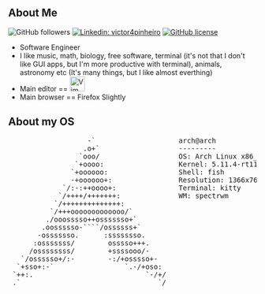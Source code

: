 ## About Me
![GitHub followers](https://img.shields.io/github/followers/victor4pinheiro?style=social)
[![Linkedin: victor4pinheiro](https://img.shields.io/badge/-victor4pinheiro-blue?style=flat-square&logo=Linkedin&logoColor=white&link=https://www.linkedin.com/in/victor-4-pinheiro)](https://www.linkedin.com/in/victor-4-pinheiro)
[![GitHub license](https://img.shields.io/github/license/victor4pinheiro/victor4pinheiro?color=purple)](https://github.com/victor4pinheiro/victor4pinheiro/blob/main/LICENSE)

* Software Engineer
* I like music, math, biology, free software, terminal (it's not that I don't like GUI apps, but I'm more productive with terminal), animals, astronomy etc (It's many things, but I like almost everthing)
* Main editor == [<img src="https://github.com/victor4pinheiro/victor4pinheiro/blob/main/vim_on_fire.gif" height="30em" alt="Vim on fire logo" title="Vim on fire logo"/>](https://www.vim.org/)
* Main browser == Firefox Slightly

## About my OS
<pre>
                   -`                    arch@arch 
                  .o+`                   --------- 
                 `ooo/                   OS: Arch Linux x86_64 
                `+oooo:                  Kernel: 5.11.4-rt11 
               `+oooooo:                 Shell: fish
               -+oooooo+:                Resolution: 1366x768
             `/:-:++oooo+:               Terminal: kitty
            `/++++/+++++++:              WM: spectrwm
           `/++++++++++++++:             
          `/+++ooooooooooooo/`           
         ./ooosssso++osssssso+`          
        .oossssso-````/ossssss+`         
       -osssssso.      :ssssssso.        
      :osssssss/        osssso+++.       
     /ossssssss/        +ssssooo/-       
   `/ossssso+/:-        -:/+osssso+-     
  `+sso+:-`                 `.-/+oso:
 `++:.                           `-/+/                           
 .`                                 `/ 
</pre>
